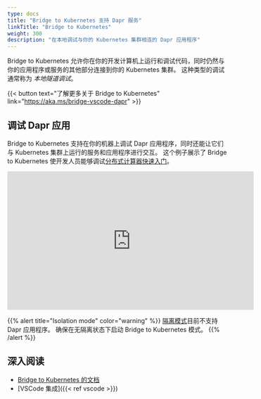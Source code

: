 ```yaml
---
type: docs
title: "Bridge to Kubernetes 支持 Dapr 服务"
linkTitle: "Bridge to Kubernetes"
weight: 300
description: "在本地调试与你的 Kubernetes 集群相连的 Dapr 应用程序"
---
```


Bridge to Kubernetes 允许你在你的开发计算机上运行和调试代码，同时仍然与你的应用程序或服务的其他部分连接到你的 Kubernetes 集群。 这种类型的调试通常称为 *本地隧道调试*。

{{< button text="了解更多关于 Bridge to Kubernetes" link="https://aka.ms/bridge-vscode-dapr" >}}

## 调试 Dapr 应用

Bridge to Kubernetes 支持在你的机器上调试 Dapr 应用程序，同时还能让它们与 Kubernetes 集群上运行的服务和应用程序进行交互。 这个例子展示了 Bridge to Kubernetes 使开发人员能够调试[分布式计算器快速入门](https://github.com/dapr/quickstarts/tree/master/tutorials/distributed-calculator)。

<div class="embed-responsive embed-responsive-16by9">
<iframe width="560" height="315" src="https://www.youtube.com/embed/rxwg-__otso" title="YouTube 视频播放器" frameborder="0" allow="accelerometer; autoplay; clipboard-write; encrypted-media; gyroscope; picture-in-picture" allowfullscreen></iframe>
</div>

{{% alert title="Isolation mode" color="warning" %}}
[隔离模式](https://aka.ms/bridge-isolation-vscode-dapr)目前不支持 Dapr 应用程序。 确保在无隔离状态下启动 Bridge to Kubernetes 模式。
{{% /alert %}}

## 深入阅读

- [Bridge to Kubernetes 的文档](https://code.visualstudio.com/docs/containers/bridge-to-kubernetes)
- [VSCode 集成]({{< ref vscode >}})